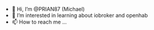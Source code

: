- 👋 Hi, I’m @PRIAN87 (Michael)
- 👀 I’m interested in learning about iobroker and openhab
- 📫 How to reach me ...

<!---
PRIAN87/PRIAN87 is a ✨ special ✨ repository because its `README.md` (this file) appears on your GitHub profile.
You can click the Preview link to take a look at your changes.
--->
